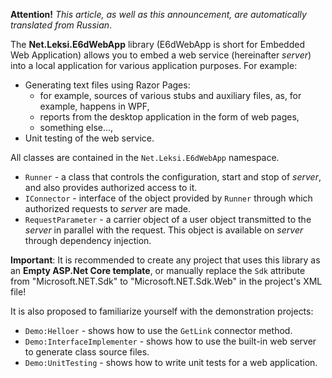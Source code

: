 **Attention!** _This article, as well as this announcement, are automatically translated from Russian_.

The **Net.Leksi.E6dWebApp** library (E6dWebApp is short for Embedded Web Application) allows you to embed a web service (hereinafter _server_) into a local application for various application purposes. For example:
- Generating text files using Razor Pages:
     + for example, sources of various stubs and auxiliary files, as, for example, happens in WPF,
     + reports from the desktop application in the form of web pages,
     + something else...,
- Unit testing of the web service.

All classes are contained in the `Net.Leksi.E6dWebApp` namespace.

* `Runner` - a class that controls the configuration, start and stop of _server_, and also provides authorized access to it.
* `IConnector` - interface of the object provided by `Runner` through which authorized requests to _server_ are made.
* `RequestParameter` - a carrier object of a user object transmitted to the _server_ in parallel with the request. This object is available on _server_ through dependency injection.

**Important**: It is recommended to create any project that uses this library as an **Empty ASP.Net Core template**, or manually replace the `Sdk` attribute from "Microsoft.NET.Sdk" to "Microsoft.NET.Sdk.Web" in the project's XML file!

It is also proposed to familiarize yourself with the demonstration projects:
- `Demo:Helloer` - shows how to use the `GetLink` connector method.
- `Demo:InterfaceImplementer` - shows how to use the built-in web server to generate class source files.
- `Demo:UnitTesting` - shows how to write unit tests for a web application.


